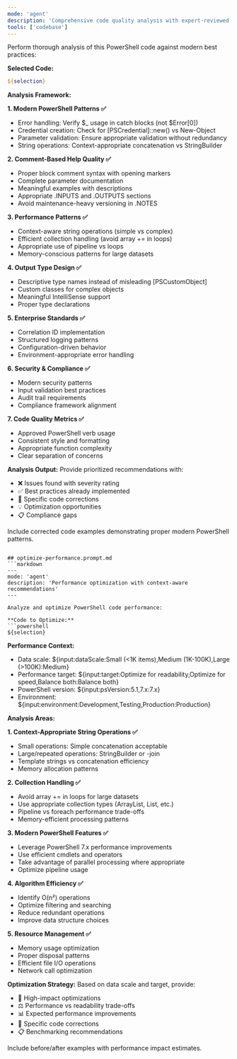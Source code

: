 ```yaml
---
mode: 'agent'
description: 'Comprehensive code quality analysis with expert-reviewed standards'
tools: ['codebase']
---
```


Perform thorough analysis of this PowerShell code against modern best practices:

**Selected Code:**
```powershell
${selection}
```

**Analysis Framework:**

**1. Modern PowerShell Patterns ✅**
- Error handling: Verify $_ usage in catch blocks (not $Error[0])
- Credential creation: Check for [PSCredential]::new() vs New-Object
- Parameter validation: Ensure appropriate validation without redundancy
- String operations: Context-appropriate concatenation vs StringBuilder

**2. Comment-Based Help Quality ✅**
- Proper block comment syntax with opening markers
- Complete parameter documentation
- Meaningful examples with descriptions
- Appropriate .INPUTS and .OUTPUTS sections
- Avoid maintenance-heavy versioning in .NOTES

**3. Performance Patterns ✅**
- Context-aware string operations (simple vs complex)
- Efficient collection handling (avoid array += in loops)
- Appropriate use of pipeline vs loops
- Memory-conscious patterns for large datasets

**4. Output Type Design ✅**
- Descriptive type names instead of misleading [PSCustomObject]
- Custom classes for complex objects
- Meaningful IntelliSense support
- Proper type declarations

**5. Enterprise Standards ✅**
- Correlation ID implementation
- Structured logging patterns
- Configuration-driven behavior
- Environment-appropriate error handling

**6. Security & Compliance ✅**
- Modern security patterns
- Input validation best practices
- Audit trail requirements
- Compliance framework alignment

**7. Code Quality Metrics ✅**
- Approved PowerShell verb usage
- Consistent style and formatting
- Appropriate function complexity
- Clear separation of concerns

**Analysis Output:**
Provide prioritized recommendations with:
- ❌ Issues found with severity rating
- ✅ Best practices already implemented
- 🔧 Specific code corrections
- 💡 Optimization opportunities
- 📋 Compliance gaps

Include corrected code examples demonstrating proper modern PowerShell patterns.
```

## optimize-performance.prompt.md
```markdown
---
mode: 'agent'
description: 'Performance optimization with context-aware recommendations'
---

Analyze and optimize PowerShell code performance:

**Code to Optimize:**
```powershell
${selection}
```

**Performance Context:**
- Data scale: ${input:dataScale:Small (<1K items),Medium (1K-100K),Large (>100K):Medium}
- Performance target: ${input:target:Optimize for readability,Optimize for speed,Balance both:Balance both}
- PowerShell version: ${input:psVersion:5.1,7.x:7.x}
- Environment: ${input:environment:Development,Testing,Production:Production}

**Analysis Areas:**

**1. Context-Appropriate String Operations ✅**
- Small operations: Simple concatenation acceptable
- Large/repeated operations: StringBuilder or -join
- Template strings vs concatenation efficiency
- Memory allocation patterns

**2. Collection Handling ✅**
- Avoid array += in loops for large datasets
- Use appropriate collection types (ArrayList, List<T>, etc.)
- Pipeline vs foreach performance trade-offs
- Memory-efficient processing patterns

**3. Modern PowerShell Features ✅**
- Leverage PowerShell 7.x performance improvements
- Use efficient cmdlets and operators
- Take advantage of parallel processing where appropriate
- Optimize pipeline usage

**4. Algorithm Efficiency ✅**
- Identify O(n²) operations
- Optimize filtering and searching
- Reduce redundant operations
- Improve data structure choices

**5. Resource Management ✅**
- Memory usage optimization
- Proper disposal patterns
- Efficient file I/O operations
- Network call optimization

**Optimization Strategy:**
Based on data scale and target, provide:
- 🚀 High-impact optimizations
- ⚖️ Performance vs readability trade-offs
- 📊 Expected performance improvements
- 🔧 Specific code corrections
- 📋 Benchmarking recommendations

Include before/after examples with performance impact estimates.